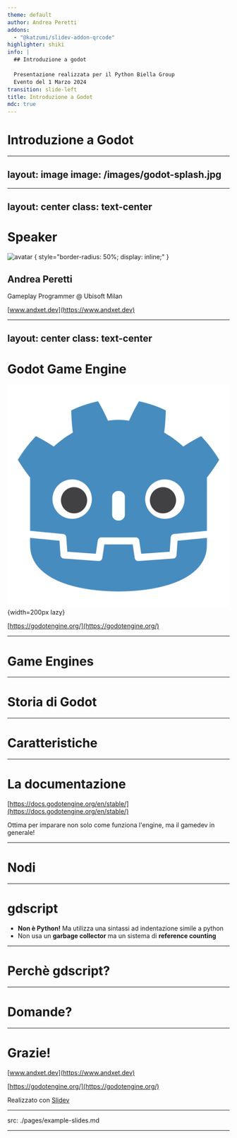 ```yaml
---
theme: default
author: Andrea Peretti
addons:
  - "@katzumi/slidev-addon-qrcode"
highlighter: shiki
info: |
  ## Introduzione a godot

  Presentazione realizzata per il Python Biella Group
  Evento del 1 Marzo 2024
transition: slide-left
title: Introduzione a Godot
mdc: true
---
```


# Introduzione a Godot

<QRCode
  value="https://github.com/k2tzumi/slidev-addon-qrcode"
  width="180"
  height="180"
  color="4329B9"
  image="/images/godot-splash.jpg"
/>

---
layout: image
image: /images/godot-splash.jpg
---

---
layout: center
class: text-center
--- 

# Speaker

![avatar](https://gravatar.com/avatar/949d43f2535cfbedf72b98d8650073b87ae61df611bb513d8491cee590830dcb?&s=250) { style="border-radius: 50%; display: inline;" }

## Andrea Peretti

Gameplay Programmer @ Ubisoft Milan

[www.andxet.dev](https://www.andxet.dev)

<QRCode
  value="https://www.andxet.dev"
  width="180"
  height="180"
/>

---
layout: center
class: text-center
---

# Godot Game Engine

![godot logo](/images/godot-logo.png){width=200px lazy}

[https://godotengine.org/](https://godotengine.org/)


---

# Game Engines

---

# Storia di Godot

---

# Caratteristiche 

---

# La documentazione

[https://docs.godotengine.org/en/stable/](https://docs.godotengine.org/en/stable/)

Ottima per imparare non solo come funziona l'engine, ma il gamedev in generale!

---

# Nodi

---

# gdscript

- **Non è Python!** Ma utilizza una sintassi ad indentazione simile a python
- Non usa un **garbage collector** ma un sistema di **reference counting**

---

# Perchè gdscript?

---

# Domande?

---

# Grazie!

[www.andxet.dev](https://www.andxet.dev)

[https://godotengine.org/](https://godotengine.org/)

Realizzato con [Slidev](https://sli.dev/)

---

src: ./pages/example-slides.md

---